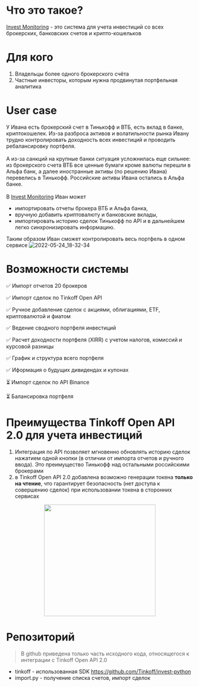 # Что это такое?
[Invest Monitoring](https://investmonitoring.ru) - это система для учета инвестиций со всех брокерских, банковских счетов и крипто-кошельков 

# Для кого
1. Владельцы более одного брокерского счёта
2. Частные инвесторы, которым нужна продвинутая портфельная аналитика

# User case
У Ивана есть брокерский счет в Тинькофф и ВТБ, есть вклад в банке, криптокошелек. Из-за разброса активов и волатильности рынка Ивану трудно контролировать доходность всех инвестиций и проводить ребалансировку портфеля. <br/><br/>
А из-за санкций на крупные банки ситуация усложнилась еще сильнее: из брокерского счета ВТБ все ценные бумаги кроме валюты перешли в Альфа банк, а далее иностранные активы (по решению Ивана) перевелись в Тинькофф. Российские активы Ивана остались в Альфа банке. <br/><br/>
В [Invest Monitoring](https://investmonitoring.ru) Иван может 
* импортировать отчеты брокера ВТБ и Альфа банка, 
* вручную добавить криптовалюту и банковские вклады,
* импортировать историю сделок Тинькофф по API и в дальнейшем легко синхронизировать информацию.

Таким образом Иван сможет контролировать весь портфель в одном сервисе
![2022-05-24_18-32-34](https://user-images.githubusercontent.com/44674573/170075542-4e8f5516-3769-4bfe-a0d0-1c94d40b0b17.png)


# Возможности системы
✅ Импорт отчетов 20 брокеров<br/>

✅ Импорт сделок по Tinkoff Open API<br/>

✅ Ручное добавление сделок с акциями, облигациями, ETF, криптовалютой и фиатом<br/>

✅ Ведение сводного портфеля инвестиций<br/>

✅ Расчет доходности портфеля (XIRR) с учетом налогов, комиссий и курсовой разницы<br/>

✅ График и структура всего портфеля<br/>

✅ Иформация о будущих дивидендах и купонах<br/>

⏳ Импорт сделок по API Binance<br/>

⏳ Балансировка портфеля

# Преимущества Tinkoff Open API 2.0 для учета инвестиций
1. Интеграция по API позволяет мгновенно обновлять историю сделок нажатием одной кнопки (в отличии от импорта отчетов и ручного ввода). Это преимущество Тинькофф над остальными российскими брокерами
2. в Tinkoff Open API 2.0 добавлена возможно генерации токена **только на чтение**, что гарантирует безопасность (нет доступа к совершению сделок) при использовании токена в сторонних сервисах
<p align="center">
  <img src="https://user-images.githubusercontent.com/44674573/170083124-654c2768-4291-484f-8fc5-9229404dde5c.jpeg" width="300">
</p>

# Репозиторий
> В github приведена только часть исходного кода, относящегося к интеграции с Tinkoff Open API 2.0
* tinkoff - использованная SDK https://github.com/Tinkoff/invest-python
* import.py - получение списка счетов, импорт сделок

